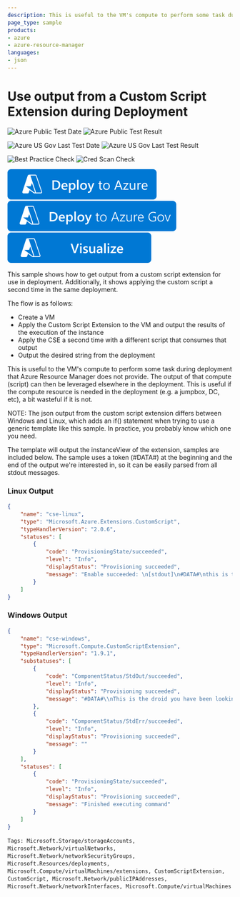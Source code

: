 ```yaml
---
description: This is useful to the VM's compute to perform some task during deployment that Azure Resource Manager does not provide.  The output of that compute (script) can then be leveraged elsewhere in the deployment.  This is useful if the compute resource is needed in the deployment (e.g. a jumpbox, DC, etc), a bit wasteful if it is not.
page_type: sample
products:
- azure
- azure-resource-manager
languages:
- json
---
```

# Use output from a Custom Script Extension during Deployment

![Azure Public Test Date](https://azurequickstartsservice.blob.core.windows.net/badges/quickstarts/microsoft.compute/vm-custom-script-output/PublicLastTestDate.svg)
![Azure Public Test Result](https://azurequickstartsservice.blob.core.windows.net/badges/quickstarts/microsoft.compute/vm-custom-script-output/PublicDeployment.svg)

![Azure US Gov Last Test Date](https://azurequickstartsservice.blob.core.windows.net/badges/quickstarts/microsoft.compute/vm-custom-script-output/FairfaxLastTestDate.svg)
![Azure US Gov Last Test Result](https://azurequickstartsservice.blob.core.windows.net/badges/quickstarts/microsoft.compute/vm-custom-script-output/FairfaxDeployment.svg)

![Best Practice Check](https://azurequickstartsservice.blob.core.windows.net/badges/quickstarts/microsoft.compute/vm-custom-script-output/BestPracticeResult.svg)
![Cred Scan Check](https://azurequickstartsservice.blob.core.windows.net/badges/quickstarts/microsoft.compute/vm-custom-script-output/CredScanResult.svg)

[![Deploy To Azure](https://raw.githubusercontent.com/Azure/azure-quickstart-templates/master/1-CONTRIBUTION-GUIDE/images/deploytoazure.svg?sanitize=true)](https://portal.azure.com/#create/Microsoft.Template/uri/https%3A%2F%2Fraw.githubusercontent.com%2FAzure%2Fazure-quickstart-templates%2Fmaster%2Fquickstarts%2Fmicrosoft.compute%2Fvm-custom-script-output%2Fazuredeploy.json)
[![Deploy To Azure US Gov](https://raw.githubusercontent.com/Azure/azure-quickstart-templates/master/1-CONTRIBUTION-GUIDE/images/deploytoazuregov.svg?sanitize=true)](https://portal.azure.us/#create/Microsoft.Template/uri/https%3A%2F%2Fraw.githubusercontent.com%2FAzure%2Fazure-quickstart-templates%2Fmaster%2Fquickstarts%2Fmicrosoft.compute%2Fvm-custom-script-output%2Fazuredeploy.json)
[![Visualize](https://raw.githubusercontent.com/Azure/azure-quickstart-templates/master/1-CONTRIBUTION-GUIDE/images/visualizebutton.svg?sanitize=true)](http://armviz.io/#/?load=https%3A%2F%2Fraw.githubusercontent.com%2FAzure%2Fazure-quickstart-templates%2Fmaster%2Fquickstarts%2Fmicrosoft.compute%2Fvm-custom-script-output%2Fazuredeploy.json)

This sample shows how to get output from a custom script extension for use in deployment.  Additionally, it shows applying the custom script a second time in the same deployment.

The flow is as follows:
- Create a VM
- Apply the Custom Script Extension to the VM and output the results of the execution of the instance
- Apply the CSE a second time with a different script that consumes that output
- Output the desired string from the deployment

This is useful to the VM's compute to perform some task during deployment that Azure Resource Manager does not provide.  The output of that compute (script) can then be leveraged elsewhere in the deployment.  This is useful if the compute resource is needed in the deployment (e.g. a jumpbox, DC, etc), a bit wasteful if it is not.

NOTE: The json output from the custom script extension differs between Windows and Linux, which adds an if() statement when trying to use a generic template like this sample.  In practice, you probably know which one you need.

The template will output the instanceView of the extension, samples are included below. The sample uses a token (#DATA#) at the beginning and the end of the output we're interested in, so it can be easily parsed from all stdout messages.

### Linux Output

```json
{
    "name": "cse-linux",
    "type": "Microsoft.Azure.Extensions.CustomScript",
    "typeHandlerVersion": "2.0.6",
    "statuses": [
        {
            "code": "ProvisioningState/succeeded",
            "level": "Info",
            "displayStatus": "Provisioning succeeded",
            "message": "Enable succeeded: \n[stdout]\n#DATA#\nthis is the droid you have been looking for\n#DATA#\n\n[stderr]\n"
        }
    ]
}
```
### Windows Output
```json
{
    "name": "cse-windows",
    "type": "Microsoft.Compute.CustomScriptExtension",
    "typeHandlerVersion": "1.9.1",
    "substatuses": [
        {
            "code": "ComponentStatus/StdOut/succeeded",
            "level": "Info",
            "displayStatus": "Provisioning succeeded",
            "message": "#DATA#\\nThis is the droid you have been looking for...\\n#DATA#"
        },
        {
            "code": "ComponentStatus/StdErr/succeeded",
            "level": "Info",
            "displayStatus": "Provisioning succeeded",
            "message": ""
        }
    ],
    "statuses": [
        {
            "code": "ProvisioningState/succeeded",
            "level": "Info",
            "displayStatus": "Provisioning succeeded",
            "message": "Finished executing command"
        }
    ]
}
```

`Tags: Microsoft.Storage/storageAccounts, Microsoft.Network/virtualNetworks, Microsoft.Network/networkSecurityGroups, Microsoft.Resources/deployments, Microsoft.Compute/virtualMachines/extensions, CustomScriptExtension, CustomScript, Microsoft.Network/publicIPAddresses, Microsoft.Network/networkInterfaces, Microsoft.Compute/virtualMachines`
